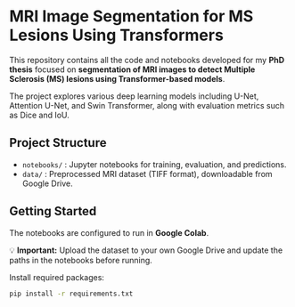 # MRI Image Segmentation for MS Lesions Using Transformers

This repository contains all the code and notebooks developed for my **PhD thesis** focused on **segmentation of MRI images to detect Multiple Sclerosis (MS) lesions using Transformer-based models**.  

The project explores various deep learning models including U-Net, Attention U-Net, and Swin Transformer, along with evaluation metrics such as Dice and IoU.

## Project Structure

- `notebooks/` : Jupyter notebooks for training, evaluation, and predictions.
- `data/` : Preprocessed MRI dataset (TIFF format), downloadable from Google Drive.


## Getting Started

The notebooks are configured to run in **Google Colab**.  

💡 **Important:** Upload the dataset to your own Google Drive and update the paths in the notebooks before running.

Install required packages:

```bash
pip install -r requirements.txt
```

